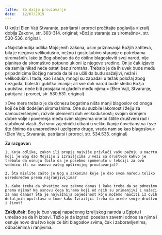 ```yaml
---
title:  Za dalje proučavanje
date:   12/07/2019
---
```


U knjizi Elen Vajt Stvaranje, patrijarsi i proroci pročitajte poglavlja »Izrailj dobija Zakon«, str. 303-314. original; »Božje staranje za siromašne«, str. 530-536. original.

»Najistaknutija odlika Mojsijevih zakona, osim priznavanja Božjih zahteva, bila je njegovo velikodušno, nežno i gostoljubivo staranje o potrebama siromašnih. Iako je Bog obećao da će obilno blagosloviti svoj narod, nije planirao da siromaštvo potpuno ukloni iz njegove sredine. On je čak izjavio da zemlja nikad neće ostati bez siromaha. Trebalo je da ih uvek bude među pripadnicima Božjeg naroda da bi se učili da budu sažaljivi, nežni i velikodušni. I tada, kao i sada, mnogi su zapadali u težak položaj zbog nezgoda, bolesti i gubitka imanja; ali sve dok narod bude sledio Božja uputstva, neće biti prosjaka ni gladnih među njima.« (Elen Vajt, Stvaranje, patrijarsi i proroci, str. 530.531. original)

»Ove mere trebalo je da donesu bogatima ništa manji blagoslov od onoga koji će biti dodeljen siromašnima. One su suzbile lakomost i želju za samouzvišenjem, razvile plemeniti duh velikodušnosti; svojim širenjem dobre volje i poverenja među svim slojevima one bi štitile društveni rad i stabilnost vlasti. Svi smo zajednički utkani u veliko tkanje čovečanstva i sve što činimo da unapredimo i uzdigemo druge, vraća nam se kao blagoslov.« (Elen Vajt, Stvaranje, patrijarsi i proroci, str. 534.535. original)

**Za razgovor:**

`1. Koja odlika, zakon ili propis najviše privlači vašu pažnju u nacrtu koji je Bog dao Mojsiju i Izrailjcima u vezi sa društvom kakvo je trebalo da osnuju (bilo da je posebno spomenuto u lekciji za ovu sedmicu ili na osnovu vašeg opširnijeg proučavanja)?`

`2. Šta mislite zašto je Bog u zakonima koje je dao svom narodu toliko usredsređen prema najranjivijima?`

`3. Kako treba da shvatimo ove zakone danas i kako treba da se odnosimo prema njima? Na osnovu čega biramo koji od njih su primenjivi i važeći za nas danas? Šta je najvažnija pojedinost koju možemo naučiti iz ovih detaljnih uputstava o tome kako Izrailjci treba da urede svoje društvo i život?`

**Zaključak:** Bog je čuo vapaj napaćenog izrailjskog naroda u Egiptu i umešao se da ih izbavi. Težio je da izgradi poseban zavetni odnos sa njima i osnuje novo društvo koje će biti blagoslov svima, čak i zaboravljenima, odbačenima i ranjivima. 
